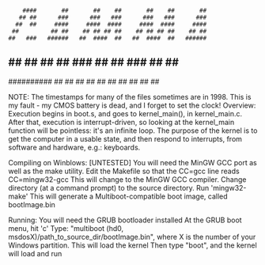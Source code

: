         ####       ##       ##    ##       ##    ##       ##
       ## ##      ###      ###   ###      ###   ###      ###
      ##  ##     ####     ####  ####     ####  ####     ####
     ##         ## ##    ## ## ## ##    ## ## ## ##    ## ##
    ##   ###   ######   ##  ####  ##   ##  ####  ##   ######
   ##     ##  ##   ##  ##   ###   ##  ##   ###   ##  ##   ##
  ########## ##    ## ##    ##    ## ##    ##    ## ##    ##
  
  NOTE: The timestamps for many of the files sometimes are in 1998. This is my
        fault - my CMOS battery is dead, and I forget to set the clock!
  Overview:
  Execution begins in boot.s, and goes to kernel_main(), in kernel_main.c.
  After that, execution is interrupt-driven, so looking at the kernel_main
  function will be pointless: it's an infinite loop. The purpose of the kernel
  is to get the computer in a usable state, and then respond to interrupts, 
  from software and hardware, e.g.: keyboards.
  
  Compiling on Winblows:
  [UNTESTED]
  You will need the MinGW GCC port as well as the make utility.
  Edit the Makefile so that the 
  CC=gcc
  line reads
  CC=mingw32-gcc
  This will change to the MinGW GCC compiler.
 Change directory (at a command prompt) to the source directory.
 Run 'mingw32-make'
 This will generate a Multiboot-compatible boot image, called bootImage.bin
 
 Running:
 You will need the GRUB bootloader installed
 At the GRUB boot menu, hit 'c'
 Type: "multiboot (hd0, msdosX)/path_to_source_dir/bootImage.bin", where X is the number of your Windows partition.
 This will load the kernel
 Then type "boot", and the kernel will load and run
